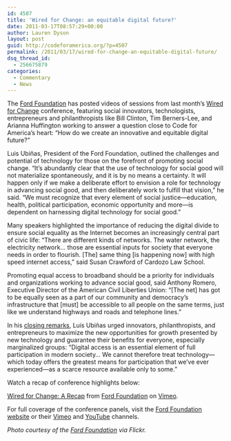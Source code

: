 ```yaml
---
id: 4507
title: 'Wired for Change: an equitable digital future?'
date: 2011-03-17T08:57:29+00:00
author: Lauren Dyson
layout: post
guid: http://codeforamerica.org/?p=4507
permalink: /2011/03/17/wired-for-change-an-equitable-digital-future/
dsq_thread_id:
  - 256675879
categories:
  - Commentary
  - News
---
```

<img class="alignleft" title="Photo courtesy of the Ford Foundation" src="http://farm6.static.flickr.com/5093/5452316810_110ce7dfef.jpg" alt="" />The [Ford Foundation](http://www.fordfoundation.org/) has posted videos of sessions from last month’s [Wired for Change](http://www.fordfoundation.org/issues/freedom-of-expression/advancing-media-rights-and-access/news?id=451) conference, featuring social innovators, technologists, entrepreneurs and philanthropists like Bill Clinton, Tim Berners-Lee, and Arianna Huffington working to answer a question close to Code for America’s heart: “How do we create an innovative and equitable digital future?”

Luis Ubiñas, President of the Ford Foundation, outlined the challenges and potential of technology for those on the forefront of promoting social change. “It&#8217;s abundantly clear that the use of technology for social good will not materialize spontaneously, and it is by no means a certainty. It will happen only if we make a deliberate effort to envision a role for technology in advancing social good, and then deliberately work to fulfill that vision,” he said. “We must recognize that every element of social justice—education, health, political participation, economic opportunity and more—is dependent on harnessing digital technology for social good.”

Many speakers highlighted the importance of reducing the digital divide to ensure social equality as the Internet becomes an increasingly central part of civic life: “There are different kinds of networks. The water network, the electricity network… those are essential inputs for society that everyone needs in order to flourish. [The] same thing [is happening now] with high speed internet access,” said Susan Crawford of Cardozo Law School.

Promoting equal access to broadband should be a priority for individuals and organizations working to advance social good, said Anthony Romero, Executive Director of the American Civil Liberties Union: “[The net] has got to be equally seen as a part of our community and democracy’s infrastructure that [must] be accessible to all people on the same terms, just like we understand highways and roads and telephone lines.”

In his [closing remarks](http://www.fordfoundation.org/issues/freedom-of-expression/advancing-media-rights-and-access/news?id=452), Luis Ubiñas urged innovators, philanthropists, and entrepreneurs to maximize the new opportunities for growth presented by new technology and guarantee their benefits for everyone, especially marginalized groups: “Digital access is an essential element of full participation in modern society… We cannot therefore treat technology—which today offers the greatest means for participation that we&#8217;ve ever experienced—as a scarce resource available only to some.”

Watch a recap of conference highlights below:

[Wired for Change: A Recap](http://vimeo.com/20390747) from [Ford Foundation](http://vimeo.com/fordfoundation) on [Vimeo](http://vimeo.com).

For full coverage of the conference panels, visit the [Ford Foundation website](http://www.fordfoundation.org/issues/freedom-of-expression/advancing-media-rights-and-access/news?id=451) or their [Vimeo](http://vimeo.com/fordfoundation) and [YouTube](http://www.youtube.com/fordfoundationTV) channels.

_Photo courtesy of the [Ford Foundation](http://www.flickr.com/photos/ford-foundation/) via Flickr._